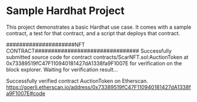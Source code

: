 # Sample Hardhat Project

This project demonstrates a basic Hardhat use case. It comes with a sample contract, a test for that contract, and a script that deploys that contract.

#####################NFT CONTRACT################################
Successfully submitted source code for contract
contracts/ScarNFT.sol:AuctionToken at 0x73389519fC47F110940181427dA1338fa9F1007E
for verification on the block explorer. Waiting for verification result...

Successfully verified contract AuctionToken on Etherscan.
https://goerli.etherscan.io/address/0x73389519fC47F110940181427dA1338fa9F1007E#code
